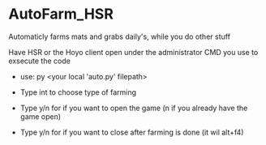 # AutoFarm_HSR
Automaticly farms mats and grabs daily's, while you do other stuff

Have HSR or the Hoyo client open under the administrator CMD you use to exsecute the code
- use: py <your local 'auto.py' filepath>

- Type int to choose type of farming
- Type y/n for if you want to open the game (n if you already have the game open)
- Type y/n for if you want to close after farming is done (it wil alt+f4)

